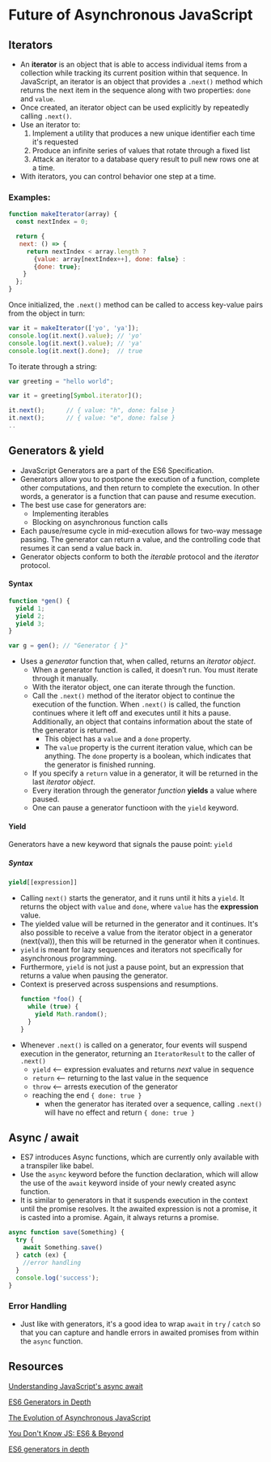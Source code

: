 # Future of Asynchronous JavaScript
## Iterators
* An __iterator__ is an object that is able to access individual items from a collection while tracking its current position within that sequence. In JavaScript, an iterator is an object that provides a `.next()` method which returns the next item in the sequence along with two properties: `done` and `value`.
* Once created, an iterator object can be used explicitly by repeatedly calling  `.next()`.
* Use an iterator to:
  1. Implement a utility that produces a new unique identifier each time it's requested
  2. Produce an infinite series of values that rotate through a fixed list
  3. Attack an iterator to a database query result to pull new rows one at a time.
* With iterators, you can control behavior one step at a time.
### Examples:

```javascript
function makeIterator(array) {
  const nextIndex = 0;

  return {
   next: () => {
     return nextIndex < array.length ?
       {value: array[nextIndex++], done: false} :
       {done: true};
    }
  };
}
```

Once initialized, the `.next()` method can be called to access key-value pairs from the object in turn:

```javascript
var it = makeIterator(['yo', 'ya']);
console.log(it.next().value); // 'yo'
console.log(it.next().value); // 'ya'
console.log(it.next().done);  // true
```

To iterate through a string:

```javascript
var greeting = "hello world";

var it = greeting[Symbol.iterator]();

it.next();      // { value: "h", done: false }
it.next();      // { value: "e", done: false }
..
```

## Generators & yield
* JavaScript Generators are a part of the ES6 Specification.
* Generators allow you to postpone the execution of a function, complete other computations, and then return to complete the execution. In other words, a generator is a function that can pause and resume execution.
* The best use case for generators are:
  * Implementing iterables
  * Blocking on asynchronous function calls
* Each pause/resume cycle in mid-execution allows for two-way message passing. The generator can return a value, and the controlling code that resumes it can send a value back in.
* Generator objects conform to both the _iterable_ protocol and the _iterator_ protocol.

#### Syntax

```javascript
function *gen() {
  yield 1;
  yield 2;
  yield 3;
}

var g = gen(); // "Generator { }"
```
* Uses a _generator_ function that, when called, returns an _iterator object_.
  * When a generator function is called, it doesn't run. You must iterate through it manually.
  * With the iterator object, one can iterate through the function.
  * Call the `.next()` method of the iterator object to continue the execution of the function. When `.next()` is called, the function continues where it left off and executes until it hits a pause. Additionally, an object that contains information about the state of the generator is returned.
    * This object has a `value` and a `done` property.
    * The `value` property is the current iteration value, which can be anything. The `done` property is a boolean, which indicates that the generator is finished running.
  * If you specify a `return` value in a generator, it will be returned in the last _iterator object_.
  * Every iteration through the generator _function_ __yields__ a value where paused.
  * One can pause a generator functioon with the `yield` keyword.

#### Yield
Generators have a new keyword that signals the pause point: `yield`

##### Syntax
```javascript
yield[[expression]]
```
* Calling `next()` starts the generator, and it runs until it hits a `yield`. It returns the object with `value` and `done`, where `value` has the __expression__ value.
* The yielded value will be returned in the generator and it continues. It's also possible to receive a value from the iterator object in a generator (next(val)), then this will be returned in the generator when it continues.
* `yield` is meant for lazy sequences and iterators not specifically for asynchronous programming.
* Furthermore, `yield` is not just a pause point, but an expression that returns a value when pausing the generator.
* Context is preserved across suspensions and resumptions.
    ```javascript
    function *foo() {
      while (true) {
        yield Math.random();
      }
    }
    ```
* Whenever `.next()` is called on a generator, four events will suspend execution in the generator, returning an `IteratorResult` to the caller of `.next()`
  * `yield` <-- expression evaluates and returns _next_ value in sequence
  * `return` <-- returning to the last value in the sequence
  * `throw` <-- arrests execution of the generator
  * reaching the end `{ done: true }`
    * when the generator has iterated over a sequence, calling `.next()` will have no effect and return `{ done: true }`

## Async / await
* ES7 introduces Async functions, which are currently only available with a transpiler like babel.
* Use the `async` keyword before the function declaration, which will allow the use of the `await` keyword inside of your newly created async function.
* It is similar to generators in that it suspends execution in the context until the promise resolves. It the awaited expression is not a promise, it is casted into a promise. Again, it always returns a promise.

```javascript
async function save(Something) {  
  try {
    await Something.save()
  } catch (ex) {
    //error handling
  }
  console.log('success');
}
```

### Error Handling
* Just like with generators, it's a good idea to wrap `await` in `try` / `catch` so that you can capture and handle errors in awaited promises from within the `async` function.



## Resources

[Understanding JavaScript's async await](https://ponyfoo.com/articles/understanding-javascript-async-await)

[ES6 Generators in Depth](https://ponyfoo.com/articles/es6-generators-in-depth)

[The Evolution of Asynchronous JavaScript](https://blog.risingstack.com/asynchronous-javascript/)

[You Don't Know JS: ES6 & Beyond](https://github.com/getify/You-Dont-Know-JS/blob/master/es6%20%26%20beyond/ch3.md)

[ES6 generators in depth](http://www.2ality.com/2015/03/es6-generators.html)
